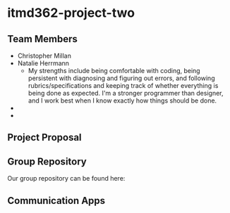 # itmd362-project-two

## Team Members
* Christopher Millan
* Natalie Herrmann
  * My strengths include being comfortable with coding, being persistent with diagnosing and figuring out errors, and following rubrics/specifications and keeping track of whether everything is being done as expected. I'm a stronger programmer than designer, and I work best when I know exactly how things should be done.
* <Add Name Here>
* <Add Name Here>

## Project Proposal
<TODO>

## Group Repository
Our group repository can be found here: <TODO>

## Communication Apps
<TODO>
